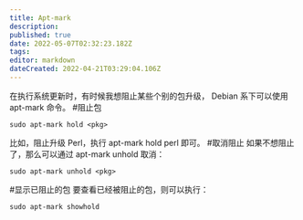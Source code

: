```yaml
---
title: Apt-mark
description: 
published: true
date: 2022-05-07T02:32:23.182Z
tags: 
editor: markdown
dateCreated: 2022-04-21T03:29:04.106Z
---
```


在执行系统更新时，有时候我想阻止某些个别的包升级， Debian 系下可以使用 apt-mark 命令。
#阻止包
```
sudo apt-mark hold <pkg>
```
比如，阻止升级 Perl，执行 apt-mark hold perl 即可。
#取消阻止
如果不想阻止了，那么可以通过 apt-mark unhold 取消：
```
sudo apt-mark unhold <pkg>
```
#显示已阻止的包
要查看已经被阻止的包，则可以执行：
```
sudo apt-mark showhold
```